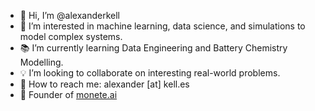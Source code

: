 - 👋 Hi, I’m @alexanderkell
- 🤖 I’m interested in machine learning, data science, and simulations to model complex systems.
- 📚 I’m currently learning Data Engineering and Battery Chemistry Modelling.
- 💡 I’m looking to collaborate on interesting real-world problems.
- 📧 How to reach me: alexander [at] kell.es
- 🚀 Founder of [monete.ai](https://monete.ai)
